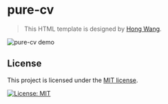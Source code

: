 # pure-cv
> This HTML template is designed by [Hong Wang](https://github.com/H0NGWANG/).

![pure-cv demo](https://github.com/H0NGWANG/pure-cv/blob/master/img/demo.jpg?raw=true)

## License
This project is licensed under the [MIT license](https://github.com/H0NGWANG/pure-cv/blob/master/LICENSE).

[![License: MIT](https://img.shields.io/badge/License-MIT-yellow.svg)](https://github.com/H0NGWANG/pure-cv/blob/master/LICENSE)
